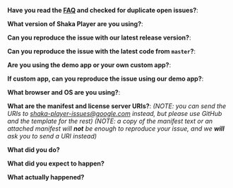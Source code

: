 <!-- NOTE: For bugs, if you delete this template, we will send it again and ask you to fill it out. -->

**Have you read the [FAQ](https://goo.gl/JE1Sy5) and checked for duplicate open issues?**:

**What version of Shaka Player are you using?**:

**Can you reproduce the issue with our latest release version?**:

**Can you reproduce the issue with the latest code from `master`?**:

**Are you using the demo app or your own custom app?**:

**If custom app, can you reproduce the issue using our demo app?**:

**What browser and OS are you using?**:

**What are the manifest and license server URIs?**:
*(NOTE: you can send the URIs to <shaka-player-issues@google.com> instead, but please use GitHub and the template for the rest)*
*(NOTE: a copy of the manifest text or an attached manifest will **not** be enough to reproduce your issue, and we **will** ask you to send a URI instead)*

**What did you do?**

**What did you expect to happen?**

**What actually happened?**

